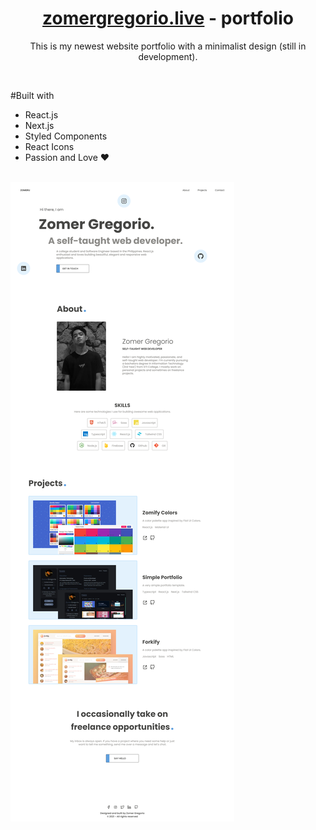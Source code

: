 <!-- <div align="center">
  <img src="https://raw.githubusercontent.com/zomeru/portfolio/main/src/assets/images/web.png" alt="Logo" width="150px" height="50px"/>
</div> -->
<h1 align="center"><a href='https://zomergregorio.live/'>zomergregorio.live</a> - portfolio</h1>
<p align="center">This is my newest website portfolio with a minimalist design (still in development).</p>
<br>

#Built with

- React.js
- Next.js
- Styled Components
- React Icons
- Passion and Love ❤

<br>
<img src="https://raw.githubusercontent.com/zomeru/portfolio/main/src/assets/images/fullpage.png" alt="My website full page photo" />
